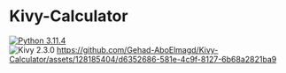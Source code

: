 # Kivy-Calculator
[![Python 3.11.4](https://img.shields.io/badge/Python-3.11.4-blue)](https://www.python.org/downloads/release/python-3114/)   
![Kivy 2.3.0](https://img.shields.io/badge/Kivy-2.3.0-blue)
https://github.com/Gehad-AboElmagd/Kivy-Calculator/assets/128185404/d6352686-581e-4c9f-8127-6b68a2821ba9
